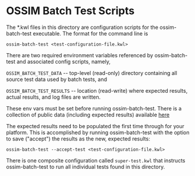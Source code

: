 # OSSIM Batch Test Scripts

The *.kwl files in this directory are configuration scripts for the ossim-batch-test executable. The format for the command line is
```
ossim-batch-test <test-configuration-file.kwl>
```
There are two required environment variables referenced by ossim-batch-test and associated config scripts, namely, 

`OSSIM_BATCH_TEST_DATA` -- top-level (read-only) directory containing all source test data used by batch tests, and 

`OSSIM_BATCH_TEST_RESULTS` -- location (read-write) where expected results, actual results, and log files are written.

These env vars must be set before running ossim-batch-test. There is a collection of public data (including expected results) available [here](https://github.com/ossimlabs/ossim-test-data)

The expected results need to be populated the first time through for your platform. This is accomplished by running ossim-batch-test with the option to save ("accept") the results as the new, expected results:

`ossim-batch-test --accept-test <test-configuration-file.kwl>`

There is one composite configuration called `super-test.kwl` that instructs ossim-batch-test to run all individual tests found in this directory. 
